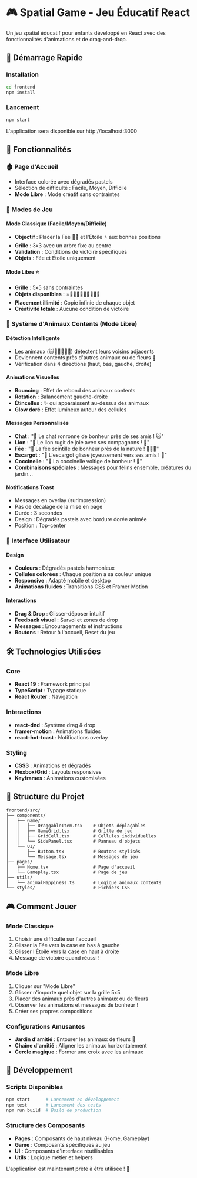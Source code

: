 # 🎮 Spatial Game - Jeu Éducatif React

Un jeu spatial éducatif pour enfants développé en React avec des fonctionnalités d'animations et de drag-and-drop.

## 🚀 Démarrage Rapide

### Installation

```bash
cd frontend
npm install
```

### Lancement

```bash
npm start
```

L'application sera disponible sur http://localhost:3000

## 🎯 Fonctionnalités

### 🏠 Page d'Accueil

- Interface colorée avec dégradés pastels
- Sélection de difficulté : Facile, Moyen, Difficile
- **Mode Libre** : Mode créatif sans contraintes

### 🎲 Modes de Jeu

#### Mode Classique (Facile/Moyen/Difficile)

- **Objectif** : Placer la Fée 🧚‍♀️ et l'Étoile ⭐ aux bonnes positions
- **Grille** : 3x3 avec un arbre fixe au centre
- **Validation** : Conditions de victoire spécifiques
- **Objets** : Fée et Étoile uniquement

#### Mode Libre ⭐

- **Grille** : 5x5 sans contraintes
- **Objets disponibles** : ⭐🧚‍♀️🐌🐞🚗🌸🎩🦁🐱
- **Placement illimité** : Copie infinie de chaque objet
- **Créativité totale** : Aucune condition de victoire

### 🎉 Système d'Animaux Contents (Mode Libre)

#### Détection Intelligente

- Les animaux (🐱🦁🧚‍♀️🐌🐞) détectent leurs voisins adjacents
- Deviennent contents près d'autres animaux ou de fleurs 🌸
- Vérification dans 4 directions (haut, bas, gauche, droite)

#### Animations Visuelles

- **Bouncing** : Effet de rebond des animaux contents
- **Rotation** : Balancement gauche-droite
- **Étincelles** : ✨ qui apparaissent au-dessus des animaux
- **Glow doré** : Effet lumineux autour des cellules

#### Messages Personnalisés

- **Chat** : "🎉 Le chat ronronne de bonheur près de ses amis ! 🐱"
- **Lion** : "🎉 Le lion rugit de joie avec ses compagnons ! 🦁"
- **Fée** : "🎉 La fée scintille de bonheur près de la nature ! 🧚‍♀️✨"
- **Escargot** : "🎉 L'escargot glisse joyeusement vers ses amis ! 🐌"
- **Coccinelle** : "🎉 La coccinelle voltige de bonheur ! 🐞"
- **Combinaisons spéciales** : Messages pour félins ensemble, créatures du jardin...

#### Notifications Toast

- Messages en overlay (surimpression)
- Pas de décalage de la mise en page
- Durée : 3 secondes
- Design : Dégradés pastels avec bordure dorée animée
- Position : Top-center

### 🎨 Interface Utilisateur

#### Design

- **Couleurs** : Dégradés pastels harmonieux
- **Cellules colorées** : Chaque position a sa couleur unique
- **Responsive** : Adapté mobile et desktop
- **Animations fluides** : Transitions CSS et Framer Motion

#### Interactions

- **Drag & Drop** : Glisser-déposer intuitif
- **Feedback visuel** : Survol et zones de drop
- **Messages** : Encouragements et instructions
- **Boutons** : Retour à l'accueil, Reset du jeu

## 🛠️ Technologies Utilisées

### Core

- **React 19** : Framework principal
- **TypeScript** : Typage statique
- **React Router** : Navigation

### Interactions

- **react-dnd** : Système drag & drop
- **framer-motion** : Animations fluides
- **react-hot-toast** : Notifications overlay

### Styling

- **CSS3** : Animations et dégradés
- **Flexbox/Grid** : Layouts responsives
- **Keyframes** : Animations customisées

## 📁 Structure du Projet

```
frontend/src/
├── components/
│   ├── Game/
│   │   ├── DraggableItem.tsx    # Objets déplaçables
│   │   ├── GameGrid.tsx         # Grille de jeu
│   │   ├── GridCell.tsx         # Cellules individuelles
│   │   └── SidePanel.tsx        # Panneau d'objets
│   └── UI/
│       ├── Button.tsx           # Boutons stylisés
│       └── Message.tsx          # Messages de jeu
├── pages/
│   ├── Home.tsx                 # Page d'accueil
│   └── Gameplay.tsx             # Page de jeu
├── utils/
│   └── animalHappiness.ts       # Logique animaux contents
└── styles/                      # Fichiers CSS
```

## 🎮 Comment Jouer

### Mode Classique

1. Choisir une difficulté sur l'accueil
2. Glisser la Fée vers la case en bas à gauche
3. Glisser l'Étoile vers la case en haut à droite
4. Message de victoire quand réussi !

### Mode Libre

1. Cliquer sur "Mode Libre"
2. Glisser n'importe quel objet sur la grille 5x5
3. Placer des animaux près d'autres animaux ou de fleurs
4. Observer les animations et messages de bonheur !
5. Créer ses propres compositions

### Configurations Amusantes

- **Jardin d'amitié** : Entourer les animaux de fleurs 🌸
- **Chaîne d'amitié** : Aligner les animaux horizontalement
- **Cercle magique** : Former une croix avec les animaux

## 🐛 Développement

### Scripts Disponibles

```bash
npm start      # Lancement en développement
npm test       # Lancement des tests
npm run build  # Build de production
```

### Structure des Composants

- **Pages** : Composants de haut niveau (Home, Gameplay)
- **Game** : Composants spécifiques au jeu
- **UI** : Composants d'interface réutilisables
- **Utils** : Logique métier et helpers

L'application est maintenant prête à être utilisée ! 🎉

